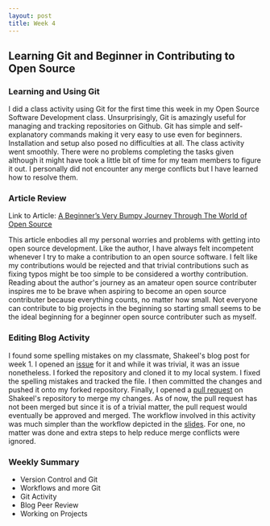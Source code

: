 ```yaml
---
layout: post
title: Week 4
---
```


## Learning Git and Beginner in Contributing to Open Source  
### Learning and Using Git
I did a class activity using Git for the first time this week in my Open Source Software Development class. Unsurprisingly, Git is amazingly useful for managing and tracking repositories on Github. Git has simple and self-explanatory commands making it very easy to use even for beginners. Installation and setup also posed no difficulties at all. The class activity went smoothly. There were no problems completing the tasks given although it might have took a little bit of time for my team members to figure it out. I personally did not encounter any merge conflicts but I have learned how to resolve them.  
  
### Article Review  
Link to Article: [A Beginner’s Very Bumpy Journey Through The World of Open Source](https://www.freecodecamp.org/news/a-beginners-very-bumpy-journey-through-the-world-of-open-source-4d108d540b39/)

This article enbodies all my personal worries and problems with getting into open source development. Like the author, I have always felt incompetent whenever I try to make a contribution to an open source software. I felt like my contributions would be rejected and that trivial contributions such as fixing typos might be too simple to be considered a worthy contribution. Reading about the author's journey as an amateur open source contributer inspires me to be brave when aspiring to become an open source contributer because everything counts, no matter how small. Not everyone can contribute to big projects in the beginning so starting small seems to be the ideal beginning for a beginner open source contributer such as myself.  
  
### Editing Blog Activity  
I found some spelling mistakes on my classmate, Shakeel's blog post for week 1. I opened an [issue](https://github.com/hunter-college-ossd-fall-2019/shakeel30-weekly/issues/1) for it and while it was trivial, it was an issue nonetheless. I forked the repository and cloned it to my local system. I fixed the spelling mistakes and tracked the file. I then committed the changes and pushed it onto my forked repository. Finally, I opened a [pull request](https://github.com/hunter-college-ossd-fall-2019/shakeel30-weekly/pull/2) on Shakeel's repository to merge my changes. As of now, the pull request has not been merged but since it is of a trivial matter, the pull request would eventually be approved and merged. The workflow involved in this activity was much simpler than the workflow depicted in the [slides](http://www.compsci.hunter.cuny.edu/~sweiss/course_materials/csci395.86/slides/github-workflow-presentation.pdf). For one, no matter was done and extra steps to help reduce merge conflicts were ignored.  
  
### Weekly Summary
  * Version Control and Git
  * Workflows and more Git
  * Git Activity
  * Blog Peer Review
  * Working on Projects
